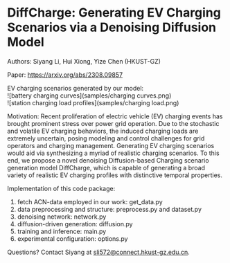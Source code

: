 # DiffCharge: Generating EV Charging Scenarios via a Denoising Diffusion Model

Authors: Siyang Li, Hui Xiong, Yize Chen (HKUST-GZ)

Paper: https://arxiv.org/abs/2308.09857

EV charging scenarios generated by our model:<br />
![battery charging curves](samples/charging curves.png)<br />
![station charging load profiles](samples/charging load.png)

Motivation: Recent proliferation of electric vehicle (EV) charging events has brought prominent stress over power grid operation. Due to the stochastic and volatile EV charging behaviors,
the induced charging loads are extremely uncertain, posing modeling and control challenges for grid operators and charging management. Generating EV charging scenarios would aid via
synthesizing a myriad of realistic charging scenarios. To this end, we propose a novel denoising Diffusion-based Charging scenario generation model DiffCharge, which is capable of generating a
broad variety of realistic EV charging profiles with distinctive temporal properties.

Implementation of this code package:<br />
1) fetch ACN-data employed in our work: get_data.py
2) data preprocessing and structure: preprocess.py and dataset.py
3) denoising network: network.py
4) diffusion-driven generation: diffusion.py
5) training and inference: main.py
6) experimental configuration: options.py

Questions? Contact Siyang at sli572@connect.hkust-gz.edu.cn.
